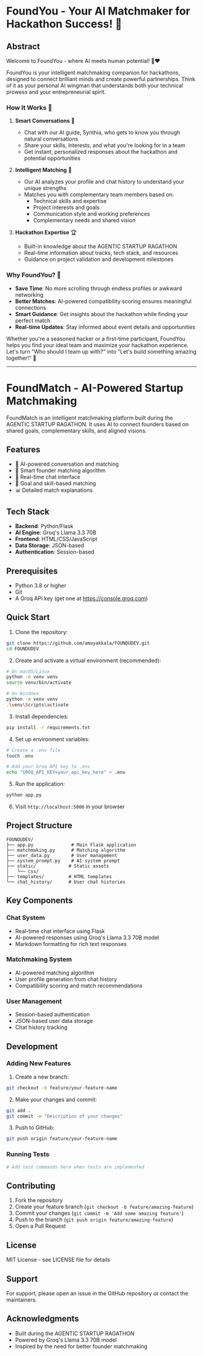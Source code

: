 # FoundYou - Your AI Matchmaker for Hackathon Success! 🚀

## Abstract

Welcome to FoundYou - where AI meets human potential! 🤖❤️

FoundYou is your intelligent matchmaking companion for hackathons, designed to connect brilliant minds and create powerful partnerships. Think of it as your personal AI wingman that understands both your technical prowess and your entrepreneurial spirit.

### How It Works 🎯

1. **Smart Conversations** 💬
   - Chat with our AI guide, Synthia, who gets to know you through natural conversations
   - Share your skills, interests, and what you're looking for in a team
   - Get instant, personalized responses about the hackathon and potential opportunities

2. **Intelligent Matching** 🧠
   - Our AI analyzes your profile and chat history to understand your unique strengths
   - Matches you with complementary team members based on:
     - Technical skills and expertise
     - Project interests and goals
     - Communication style and working preferences
     - Complementary needs and shared vision

3. **Hackathon Expertise** 🏆
   - Built-in knowledge about the AGENTIC STARTUP RAGATHON
   - Real-time information about tracks, tech stack, and resources
   - Guidance on project validation and development milestones

### Why FoundYou? 🌟

- **Save Time**: No more scrolling through endless profiles or awkward networking
- **Better Matches**: AI-powered compatibility scoring ensures meaningful connections
- **Smart Guidance**: Get insights about the hackathon while finding your perfect match
- **Real-time Updates**: Stay informed about event details and opportunities

Whether you're a seasoned hacker or a first-time participant, FoundYou helps you find your ideal team and maximize your hackathon experience. Let's turn "Who should I team up with?" into "Let's build something amazing together!" 🚀

---

# FoundMatch - AI-Powered Startup Matchmaking

FoundMatch is an intelligent matchmaking platform built during the AGENTIC STARTUP RAGATHON. It uses AI to connect founders based on shared goals, complementary skills, and aligned visions.

## Features

- 🤖 AI-powered conversation and matching
- 👥 Smart founder matching algorithm
- 💬 Real-time chat interface
- 🎯 Goal and skill-based matching
- 📊 Detailed match explanations

## Tech Stack

- **Backend**: Python/Flask
- **AI Engine**: Groq's Llama 3.3 70B
- **Frontend**: HTML/CSS/JavaScript
- **Data Storage**: JSON-based
- **Authentication**: Session-based

## Prerequisites

- Python 3.8 or higher
- Git
- A Groq API key (get one at https://console.groq.com)

## Quick Start

1. Clone the repository:
```bash
git clone https://github.com/amuyakkala/FOUNDUDEV.git
cd FOUNDUDEV
```

2. Create and activate a virtual environment (recommended):
```bash
# On macOS/Linux
python -m venv venv
source venv/bin/activate

# On Windows
python -m venv venv
.\venv\Scripts\activate
```

3. Install dependencies:
```bash
pip install -r requirements.txt
```

4. Set up environment variables:
```bash
# Create a .env file
touch .env

# Add your Groq API key to .env
echo "GROQ_API_KEY=your_api_key_here" > .env
```

5. Run the application:
```bash
python app.py
```

6. Visit `http://localhost:5000` in your browser

## Project Structure

```
FOUNDUDEV/
├── app.py              # Main Flask application
├── matchmaking.py      # Matching algorithm
├── user_data.py        # User management
├── system_prompt.py    # AI system prompt
├── static/            # Static assets
│   └── css/
├── templates/         # HTML templates
└── chat_history/      # User chat histories
```

## Key Components

### Chat System
- Real-time chat interface using Flask
- AI-powered responses using Groq's Llama 3.3 70B model
- Markdown formatting for rich text responses

### Matchmaking System
- AI-powered matching algorithm
- User profile generation from chat history
- Compatibility scoring and match recommendations

### User Management
- Session-based authentication
- JSON-based user data storage
- Chat history tracking

## Development

### Adding New Features
1. Create a new branch:
```bash
git checkout -b feature/your-feature-name
```

2. Make your changes and commit:
```bash
git add .
git commit -m "Description of your changes"
```

3. Push to GitHub:
```bash
git push origin feature/your-feature-name
```

### Running Tests
```bash
# Add test commands here when tests are implemented
```

## Contributing

1. Fork the repository
2. Create your feature branch (`git checkout -b feature/amazing-feature`)
3. Commit your changes (`git commit -m 'Add some amazing feature'`)
4. Push to the branch (`git push origin feature/amazing-feature`)
5. Open a Pull Request

## License

MIT License - see LICENSE file for details

## Support

For support, please open an issue in the GitHub repository or contact the maintainers.

## Acknowledgments

- Built during the AGENTIC STARTUP RAGATHON
- Powered by Groq's Llama 3.3 70B model
- Inspired by the need for better founder matchmaking 